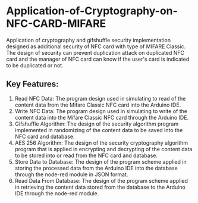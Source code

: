 # Application-of-Cryptography-on-NFC-CARD-MIFARE

Application of cryptography and gifshuffle security implementation designed as additional security of NFC card with type of MIFARE Classic. The design of security can prevent duplication attack on duplicated NFC card and the manager of NFC card can know if the user's card is indicated to be duplicated or not.

## Key Features:
1. Read NFC Data: The program design used in simulating to read of the content data from the Mifare Classic NFC card into the Arduino IDE.
2. Write NFC Data: The program design used in simulating to write of the content data into the Mifare Classic NFC card through the Arduino IDE.
3. Gifshuffle Algorithm: The design of the security algorithm program implemented in randomizing of the content data to be saved into the NFC card and database.
4. AES 256 Algorithm: The design of the security cryptography algorithm program that is applied in encrypting and decrypting of the content data to be stored into or read from the NFC card and database.
5. Store Data to Database: The design of the program scheme applied in storing the processed data from the Arduino IDE into the database through the node-red module in JSON format.
6. Read Data From Database: The design of the program scheme applied in retrieving the content data stored from the database to the Arduino IDE through the node-red module.
